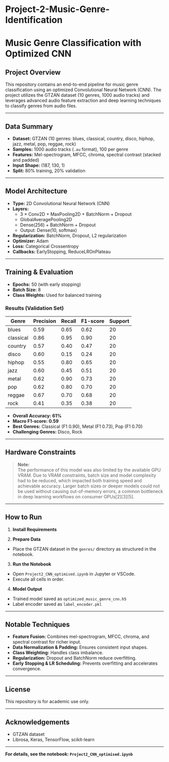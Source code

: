 # Project-2-Music-Genre-Identification

# Music Genre Classification with Optimized CNN

## Project Overview

This repository contains an end-to-end pipeline for music genre classification using an optimized Convolutional Neural Network (CNN). The project utilizes the GTZAN dataset (10 genres, 1000 audio tracks) and leverages advanced audio feature extraction and deep learning techniques to classify genres from audio files.

---

## Data Summary

- **Dataset:** GTZAN (10 genres: blues, classical, country, disco, hiphop, jazz, metal, pop, reggae, rock)
- **Samples:** 1000 audio tracks (`.au` format), 100 per genre
- **Features:** Mel-spectrogram, MFCC, chroma, spectral contrast (stacked and padded)
- **Input Shape:** (187, 130, 1)
- **Split:** 80% training, 20% validation

---

## Model Architecture

- **Type:** 2D Convolutional Neural Network (CNN)
- **Layers:** 
  - 3 × Conv2D + MaxPooling2D + BatchNorm + Dropout
  - GlobalAveragePooling2D
  - Dense(256) + BatchNorm + Dropout
  - Output: Dense(10, softmax)
- **Regularization:** BatchNorm, Dropout, L2 regularization
- **Optimizer:** Adam
- **Loss:** Categorical Crossentropy
- **Callbacks:** EarlyStopping, ReduceLROnPlateau

---

## Training & Evaluation

- **Epochs:** 50 (with early stopping)
- **Batch Size:** 8
- **Class Weights:** Used for balanced training

### **Results (Validation Set)**
| Genre      | Precision | Recall | F1-score | Support |
|------------|-----------|--------|----------|---------|
| blues      | 0.59      | 0.65   | 0.62     | 20      |
| classical  | 0.86      | 0.95   | 0.90     | 20      |
| country    | 0.57      | 0.40   | 0.47     | 20      |
| disco      | 0.60      | 0.15   | 0.24     | 20      |
| hiphop     | 0.55      | 0.80   | 0.65     | 20      |
| jazz       | 0.60      | 0.45   | 0.51     | 20      |
| metal      | 0.62      | 0.90   | 0.73     | 20      |
| pop        | 0.62      | 0.80   | 0.70     | 20      |
| reggae     | 0.67      | 0.70   | 0.68     | 20      |
| rock       | 0.41      | 0.35   | 0.38     | 20      |

- **Overall Accuracy:** **61%**
- **Macro F1-score:** **0.59**
- **Best Genres:** Classical (F1 0.90), Metal (F1 0.73), Pop (F1 0.70)
- **Challenging Genres:** Disco, Rock

---

## Hardware Constraints

> **Note:**  
> The performance of this model was also limited by the available GPU VRAM. Due to VRAM constraints, batch size and model complexity had to be reduced, which impacted both training speed and achievable accuracy. Larger batch sizes or deeper models could not be used without causing out-of-memory errors, a common bottleneck in deep learning workflows on consumer GPUs[2][3][5].

---

## How to Run

1. **Install Requirements**

2. **Prepare Data**
- Place the GTZAN dataset in the `genres/` directory as structured in the notebook.

3. **Run the Notebook**
- Open `Project2_CNN_optimised.ipynb` in Jupyter or VSCode.
- Execute all cells in order.

4. **Model Output**
- Trained model saved as `optimized_music_genre_cnn.h5`
- Label encoder saved as `label_encoder.pkl`

---

## Notable Techniques

- **Feature Fusion:** Combines mel-spectrogram, MFCC, chroma, and spectral contrast for richer input.
- **Data Normalization & Padding:** Ensures consistent input shapes.
- **Class Weighting:** Handles class imbalance.
- **Regularization:** Dropout and BatchNorm reduce overfitting.
- **Early Stopping & LR Scheduling:** Prevents overfitting and accelerates convergence.

---

## License

This repository is for academic use only.

---

## Acknowledgements

- GTZAN dataset
- Librosa, Keras, TensorFlow, scikit-learn

---

**For details, see the notebook: `Project2_CNN_optimised.ipynb`**  
